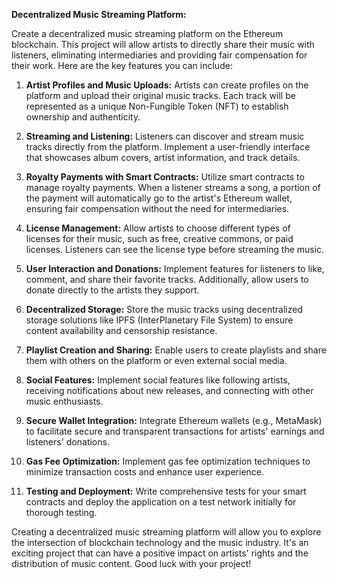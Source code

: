

**Decentralized Music Streaming Platform:**

Create a decentralized music streaming platform on the Ethereum blockchain. This project will allow artists to directly share their music with listeners, eliminating intermediaries and providing fair compensation for their work. Here are the key features you can include:

1. **Artist Profiles and Music Uploads:** Artists can create profiles on the platform and upload their original music tracks. Each track will be represented as a unique Non-Fungible Token (NFT) to establish ownership and authenticity.

2. **Streaming and Listening:** Listeners can discover and stream music tracks directly from the platform. Implement a user-friendly interface that showcases album covers, artist information, and track details.

3. **Royalty Payments with Smart Contracts:** Utilize smart contracts to manage royalty payments. When a listener streams a song, a portion of the payment will automatically go to the artist's Ethereum wallet, ensuring fair compensation without the need for intermediaries.

4. **License Management:** Allow artists to choose different types of licenses for their music, such as free, creative commons, or paid licenses. Listeners can see the license type before streaming the music.

5. **User Interaction and Donations:** Implement features for listeners to like, comment, and share their favorite tracks. Additionally, allow users to donate directly to the artists they support.

6. **Decentralized Storage:** Store the music tracks using decentralized storage solutions like IPFS (InterPlanetary File System) to ensure content availability and censorship resistance.

7. **Playlist Creation and Sharing:** Enable users to create playlists and share them with others on the platform or even external social media.

8. **Social Features:** Implement social features like following artists, receiving notifications about new releases, and connecting with other music enthusiasts.

9. **Secure Wallet Integration:** Integrate Ethereum wallets (e.g., MetaMask) to facilitate secure and transparent transactions for artists' earnings and listeners' donations.

10. **Gas Fee Optimization:** Implement gas fee optimization techniques to minimize transaction costs and enhance user experience.

11. **Testing and Deployment:** Write comprehensive tests for your smart contracts and deploy the application on a test network initially for thorough testing.

Creating a decentralized music streaming platform will allow you to explore the intersection of blockchain technology and the music industry. It's an exciting project that can have a positive impact on artists' rights and the distribution of music content. Good luck with your project!
